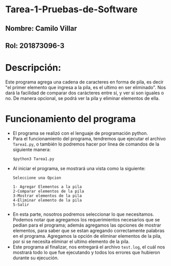 # Tarea-1-Pruebas-de-Software  
## Nombre: Camilo Villar  
## Rol: 201873096-3
  
# Descripción:  
Este programa agrega una cadena de caracteres en forma de pila, es decir "el primer elemento que ingresa a la pila, es el ultimo en ser eliminado". Nos dará la facilidad de comparar dos carácteres entre sí, y ver si son iguales o no. De manera opcional, se podrá ver la pila y eliminar elementos de ella.
    
# Funcionamiento del programa    
  - El programa se realizó con el lenguaje de programación python.  
  - Para el funcionamiento del programa, tendremos que ejecutar el archivo `` Tarea1.py ``, o también lo podremos hacer por linea de comandos de la siguiente manera:  
    ```python3
    $python3 Tarea1.py  
    ```  
  - Al iniciar el programa, se mostrará una vista como la siguiente:  
    ```python3
    Seleccione una Opcion  

    1- Agregar Elementos a la pila
    2-Comparar elementos de la pila  
    3-Mostrar elementos de la pila  
    4-Eliminar elemento de la pila  
    5-Salir   
    ```    
  - En esta parte, nosotros podremos seleccionar lo que necesitamos. Podemos notar que agregamos los requerimientos necesarios que se pedian para el programa; además agregamos las opciones de mostrar elementos, para saber que se estan agregando correctamente palabras en el programa. Agregamos la opción de eliminar elementos de la pila, por si se necesita eliminar el ultimo elemento de la pila.  
  - Este programa al finalizar, nos entregará el archivo ``test.log``, el cuál nos mostrará todo lo que fue ejecutando y todos los errores que hubieron durante su ejecución.

   
